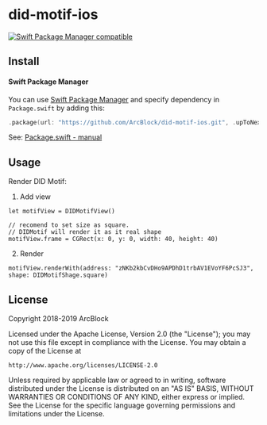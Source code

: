# did-motif-ios

[![Swift Package Manager compatible](https://img.shields.io/badge/SPM-compatible-brightgreen.svg?style=flat&colorA=28a745&&colorB=4E4E4E)](https://github.com/apple/swift-package-manager)

## Install

#### Swift Package Manager

You can use [Swift Package Manager](https://swift.org/package-manager/) and specify dependency in `Package.swift` by adding this:

```swift
.package(url: "https://github.com/ArcBlock/did-motif-ios.git", .upToNextMajor(from: "1.0.0"))
```

See: [Package.swift - manual](http://blog.krzyzanowskim.com/2016/08/09/package-swift-manual/)

## Usage

Render DID Motif:

1. Add view 

```
let motifView = DIDMotifView()

// recomend to set size as square.
// DIDMotif will render it as it real shape
motifView.frame = CGRect(x: 0, y: 0, width: 40, height: 40) 
```

2. Render

```
motifView.renderWith(address: "zNKb2kbCvDHo9APDhD1trbAV1EVoYF6PcSJ3", shape: DIDMotifShage.square)
```


## License

Copyright 2018-2019 ArcBlock

Licensed under the Apache License, Version 2.0 (the "License");
you may not use this file except in compliance with the License.
You may obtain a copy of the License at

    http://www.apache.org/licenses/LICENSE-2.0

Unless required by applicable law or agreed to in writing, software
distributed under the License is distributed on an "AS IS" BASIS,
WITHOUT WARRANTIES OR CONDITIONS OF ANY KIND, either express or implied.
See the License for the specific language governing permissions and
limitations under the License.
